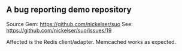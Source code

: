 ## A bug reporting demo repository

Source Gem: https://github.com/nickelser/suo
See: https://github.com/nickelser/suo/issues/19

Affected is the Redis client/adapter. Memcached works as expected.
